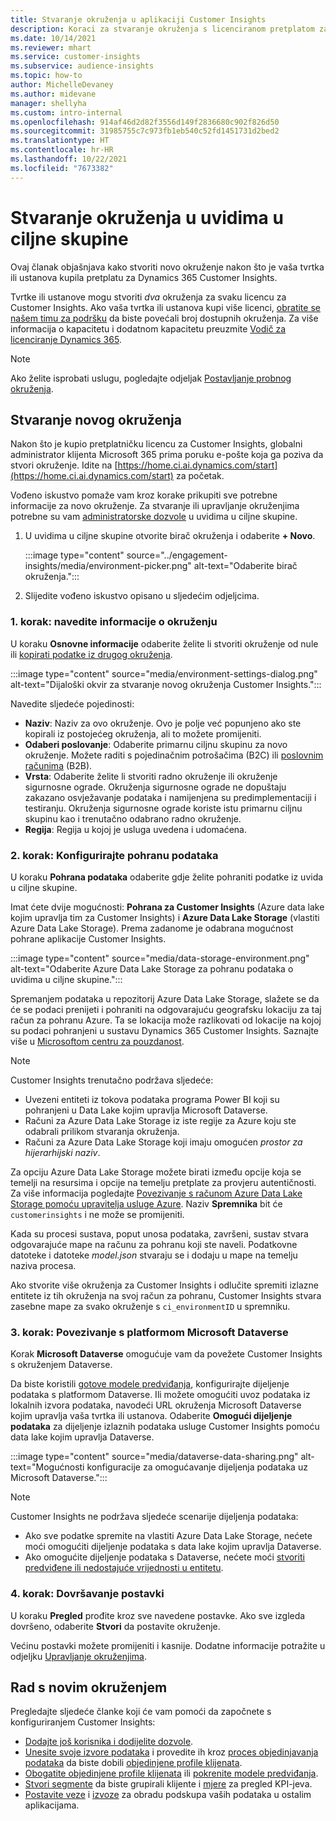 ```yaml
---
title: Stvaranje okruženja u aplikaciji Customer Insights
description: Koraci za stvaranje okruženja s licenciranom pretplatom za Dynamics 365 Customer Insights.
ms.date: 10/14/2021
ms.reviewer: mhart
ms.service: customer-insights
ms.subservice: audience-insights
ms.topic: how-to
author: MichelleDevaney
ms.author: midevane
manager: shellyha
ms.custom: intro-internal
ms.openlocfilehash: 914af46d2d82f3556d149f2836680c902f826d50
ms.sourcegitcommit: 31985755c7c973fb1eb540c52fd1451731d2bed2
ms.translationtype: HT
ms.contentlocale: hr-HR
ms.lasthandoff: 10/22/2021
ms.locfileid: "7673382"
---
```

# <a name="create-an-environment-in-audience-insights"></a>Stvaranje okruženja u uvidima u ciljne skupine

Ovaj članak objašnjava kako stvoriti novo okruženje nakon što je vaša tvrtka ili ustanova kupila pretplatu za Dynamics 365 Customer Insights. 

Tvrtke ili ustanove mogu stvoriti *dva* okruženja za svaku licencu za Customer Insights. Ako vaša tvrtka ili ustanova kupi više licenci, [obratite se našem timu za podršku](https://go.microsoft.com/fwlink/?linkid=2079641) da biste povećali broj dostupnih okruženja. Za više informacija o kapacitetu i dodatnom kapacitetu preuzmite [Vodič za licenciranje Dynamics 365](https://go.microsoft.com/fwlink/?LinkId=866544).

> [!NOTE]
> Ako želite isprobati uslugu, pogledajte odjeljak [Postavljanje probnog okruženja](../trial-signup.md).

## <a name="create-a-new-environment"></a>Stvaranje novog okruženja

Nakon što je kupio pretplatničku licencu za Customer Insights, globalni administrator klijenta Microsoft 365 prima poruku e-pošte koja ga poziva da stvori okruženje. Idite na [https://home.ci.ai.dynamics.com/start](https://home.ci.ai.dynamics.com/start) za početak. 

Vođeno iskustvo pomaže vam kroz korake prikupiti sve potrebne informacije za novo okruženje. Za stvaranje ili upravljanje okruženjima potrebne su vam [administratorske dozvole](permissions.md) u uvidima u ciljne skupine.

1. U uvidima u ciljne skupine otvorite birač okruženja i odaberite **+ Novo**.
  
   :::image type="content" source="../engagement-insights/media/environment-picker.png" alt-text="Odaberite birač okruženja.":::

1. Slijedite vođeno iskustvo opisano u sljedećim odjeljcima.

### <a name="step-1-provide-environment-information"></a>1. korak: navedite informacije o okruženju

U koraku **Osnovne informacije** odaberite želite li stvoriti okruženje od nule ili [kopirati podatke iz drugog okruženja](manage-environments.md#copy-the-environment-configuration).

   :::image type="content" source="media/environment-settings-dialog.png" alt-text="Dijaloški okvir za stvaranje novog okruženja Customer Insights.":::

Navedite sljedeće pojedinosti:
   - **Naziv**: Naziv za ovo okruženje. Ovo je polje već popunjeno ako ste kopirali iz postojećeg okruženja, ali to možete promijeniti.
   - **Odaberi poslovanje**: Odaberite primarnu ciljnu skupinu za novo okruženje. Možete raditi s pojedinačnim potrošačima (B2C) ili [poslovnim računima](work-with-business-accounts.md) (B2B).
   - **Vrsta**: Odaberite želite li stvoriti radno okruženje ili okruženje sigurnosne ograde. Okruženja sigurnosne ograde ne dopuštaju zakazano osvježavanje podataka i namijenjena su predimplementaciji i testiranju. Okruženja sigurnosne ograde koriste istu primarnu ciljnu skupinu kao i trenutačno odabrano radno okruženje.
   - **Regija**: Regija u kojoj je usluga uvedena i udomaćena.

### <a name="step-2-configure-data-storage"></a>2. korak: Konfigurirajte pohranu podataka

U koraku **Pohrana podataka** odaberite gdje želite pohraniti podatke iz uvida u ciljne skupine.

Imat ćete dvije mogućnosti: **Pohrana za Customer Insights** (Azure data lake kojim upravlja tim za Customer Insights) i **Azure Data Lake Storage** (vlastiti Azure Data Lake Storage). Prema zadanome je odabrana mogućnost pohrane aplikacije Customer Insights.

:::image type="content" source="media/data-storage-environment.png" alt-text="Odaberite Azure Data Lake Storage za pohranu podataka o uvidima u ciljne skupine.":::

Spremanjem podataka u repozitorij Azure Data Lake Storage, slažete se da će se podaci prenijeti i pohraniti na odgovarajuću geografsku lokaciju za taj račun za pohranu Azure. Ta se lokacija može razlikovati od lokacije na kojoj su podaci pohranjeni u sustavu Dynamics 365 Customer Insights. Saznajte više u [Microsoftom centru za pouzdanost](https://www.microsoft.com/trust-center).

> [!NOTE]
> Customer Insights trenutačno podržava sljedeće:
> - Uvezeni entiteti iz tokova podataka programa Power BI koji su pohranjeni u Data Lake kojim upravlja Microsoft Dataverse.  
> - Računi za Azure Data Lake Storage iz iste regije za Azure koju ste odabrali prilikom stvaranja okruženja.
> - Računi za Azure Data Lake Storage koji imaju omogućen *prostor za hijerarhijski naziv*.

Za opciju Azure Data Lake Storage možete birati između opcije koja se temelji na resursima i opcije na temelju pretplate za provjeru autentičnosti. Za više informacija pogledajte [Povezivanje s računom Azure Data Lake Storage pomoću upravitelja usluge Azure](connect-service-principal.md). Naziv **Spremnika** bit će `customerinsights` i ne može se promijeniti.

Kada su procesi sustava, poput unosa podataka, završeni, sustav stvara odgovarajuće mape na računu za pohranu koji ste naveli. Podatkovne datoteke i datoteke *model.json* stvaraju se i dodaju u mape na temelju naziva procesa.

Ako stvorite više okruženja za Customer Insights i odlučite spremiti izlazne entitete iz tih okruženja na svoj račun za pohranu, Customer Insights stvara zasebne mape za svako okruženje s `ci_environmentID` u spremniku.

### <a name="step-3-connect-to-microsoft-dataverse"></a>3. korak: Povezivanje s platformom Microsoft Dataverse
   
Korak **Microsoft Dataverse** omogućuje vam da povežete Customer Insights s okruženjem Dataverse.

Da biste koristili [gotove modele predviđanja](predictions-overview.md#out-of-box-models), konfigurirajte dijeljenje podataka s platformom Dataverse. Ili možete omogućiti uvoz podataka iz lokalnih izvora podataka, navodeći URL okruženja Microsoft Dataverse kojim upravlja vaša tvrtka ili ustanova. Odaberite **Omogući dijeljenje podataka** za dijeljenje izlaznih podataka usluge Customer Insights pomoću data lake kojim upravlja Dataverse.

:::image type="content" source="media/dataverse-data-sharing.png" alt-text="Mogućnosti konfiguracije za omogućavanje dijeljenja podataka uz Microsoft Dataverse.":::

> [!NOTE]
> Customer Insights ne podržava sljedeće scenarije dijeljenja podataka:
> - Ako sve podatke spremite na vlastiti Azure Data Lake Storage, nećete moći omogućiti dijeljenje podataka s data lake kojim upravlja Dataverse.
> - Ako omogućite dijeljenje podataka s Dataverse, nećete moći [stvoriti predviđene ili nedostajuće vrijednosti u entitetu](predictions.md).

### <a name="step-4-finalize-the-settings"></a>4. korak: Dovršavanje postavki

U koraku **Pregled** prođite kroz sve navedene postavke. Ako sve izgleda dovršeno, odaberite **Stvori** da postavite okruženje. 

Većinu postavki možete promijeniti i kasnije. Dodatne informacije potražite u odjeljku [Upravljanje okruženjima](manage-environments.md).

## <a name="work-with-your-new-environment"></a>Rad s novim okruženjem

Pregledajte sljedeće članke koji će vam pomoći da započnete s konfiguriranjem Customer Insights: 

- [Dodajte još korisnika i dodijelite dozvole](permissions.md).
- [Unesite svoje izvore podataka](data-sources.md) i provedite ih kroz [proces objedinjavanja podataka](data-unification.md) da biste dobili [objedinjene profile klijenata](customer-profiles.md).
- [Obogatite objedinjene profile klijenata](enrichment-hub.md) ili [pokrenite modele predviđanja](predictions-overview.md).
- [Stvori segmente](segments.md) da biste grupirali klijente i [mjere](measures.md) za pregled KPI-jeva.
- [Postavite veze](connections.md) i [izvoze](export-destinations.md) za obradu podskupa vaših podataka u ostalim aplikacijama.
